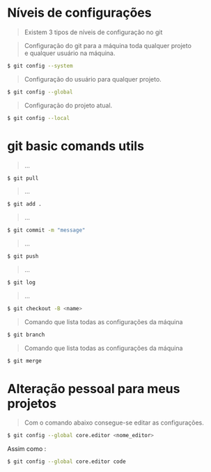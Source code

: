 # Níveis de configurações

> Existem 3 tipos de níveis de configuração no git

> Configuração do git para a máquina toda qualquer projeto <br> e qualquer usuário na máquina.

```bash
$ git config --system
```

> Configuração do usuário para qualquer projeto.

```bash
$ git config --global
```

> Configuração do projeto atual.

```bash
$ git config --local
```

# git basic comands utils

> ...

```bash
$ git pull
```

> ...
```bash
$ git add .
```

> ...
```bash
$ git commit -m "message"
```

> ...
```bash
$ git push
```

> ...
```bash
$ git log
```

> ...
```bash
$ git checkout -B <name>
```

> Comando que lista todas as configurações da máquina
```bash
$ git branch
```

> Comando que lista todas as configurações da máquina
```bash
$ git merge
```

# Alteração pessoal para meus projetos

> Com o comando abaixo consegue-se editar as configurações.
```bash
$ git config --global core.editor <nome_editor> 
```

Assim como : 

```bash
$ git config --global core.editor code
```